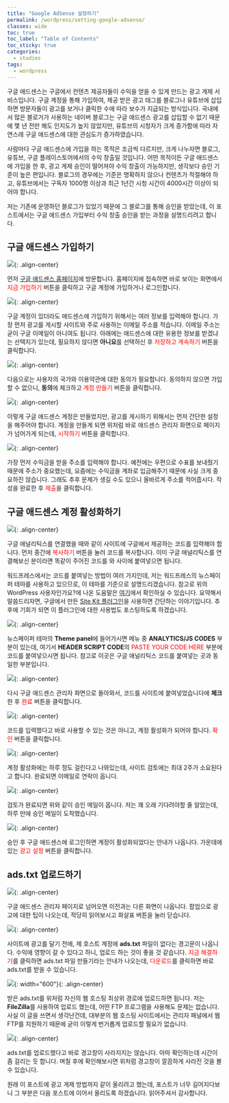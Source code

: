```yaml
---
title: "Google AdSense 설정하기"
permalink: /wordpress/setting-google-adsense/
classes: wide
toc: true
toc_label: "Table of Contents"
toc_sticky: true
categories:
  - studies
tags:
  - wordpress
---
```


구글 애드센스는 구글에서 컨텐츠 제공자들이 수익을 얻을 수 있게 만드는 광고 게제 서비스입니다. 구글 계정을 통해 가입하여, 제공 받은 광고 태그를 블로그나 유튜브에 삽입하면 방문자들이 광고를 보거나 클릭한 수에 따라 보수가 지급되는 방식입니다. 국내에서 많은 블로거가 사용하는 네이버 블로그는 구글 애드센스 광고를 삽입할 수 없기 때문에 몇 년 전만 해도 인지도가 높지 않았지만, 유튜브의 시청자가 크게 증가함에 따라 자연스레 구글 애드센스에 대한 관심도가 증가하였습니다.

사람마다 구글 애드센스에 가입을 하는 목적은 조금씩 다르지만, 크게 나누자면 블로그, 유튜브, 구글 플레이스토어에서의 수익 창출일 것입니다. 어떤 목적이든 구글 애드센스에 가입을 한 후, 광고 게제 승인이 떨어져야 수익 창출이 가능하지만, 생각보다 승인 기준이 높은 편입니다. 블로그의 경우에는 기준은 명확하지 않으나 컨텐츠가 적절해야 하고, 유튜브에서는 구독자 1000명 이상과 최근 1년간 시청 시간이 4000시간 이상이 되어야 합니다.

저는 기존에 운영하던 블로그가 있었기 때문에 그 블로그를 통해 승인을 받았는데, 이 포스트에서는 구글 애드센스 가입부터 수익 창출 승인을 받는 과정을 설명드리려고 합니다.

## 구글 애드센스 가입하기

![](https://github.com/JoonsuRyu/images/blob/master/WordPress/016/01.png?raw=true){: .align-center}

먼저 [구글 애드센스 홈페이지](https://www.google.com/intl/ko_kr/adsense/start/)에 방문합니다. 홈페이지에 접속하면 바로 보이는 화면에서 <span style="color:red">지금 가입하기</span> 버튼을 클릭하고 구글 계정에 가입하거나 로그인합니다.

![](https://github.com/JoonsuRyu/images/blob/master/WordPress/016/02.png?raw=true){: .align-center}

구글 계정이 있더라도 애드센스에 가입하기 위해서는 여러 정보를 입력해야 합니다. 가장 먼저 광고를 게시할 사이트와 주로 사용하는 이메일 주소를 적습니다. 이메일 주소는 굳이 구글 이메일이 아니여도 됩니다. 아래에는 애드센스에 대한 유용한 정보를 받겠냐는 선택지가 있는데, 필요하지 않다면 **아니요**를 선택하신 후 <span style="color:red">저장하고 계속하기</span> 버튼을 클릭합니다.

![](https://github.com/JoonsuRyu/images/blob/master/WordPress/016/03.png?raw=true){: .align-center}

다음으로는 사용자의 국가와 이용약관에 대한 동의가 필요합니다. 동의하지 않으면 가입할 수 없으니, **동의**에 체크하고 <span style="color:red">계정 만들기</span> 버튼을 클릭합니다.

![](https://github.com/JoonsuRyu/images/blob/master/WordPress/016/04.png?raw=true){: .align-center}

이렇게 구글 애드센스 계정은 만들었지만, 광고를 게시하기 위해서는 먼저 간단한 설정을 해주어야 합니다. 계정을 만들게 되면 위처럼 바로 애드센스 관리자 화면으로 페이지가 넘어가게 되는데, <span style="color:red">시작하기</span> 버튼을 클릭합니다.

![](https://github.com/JoonsuRyu/images/blob/master/WordPress/016/05.png?raw=true){: .align-center}

가장 먼저 수익금을 받을 주소를 입력해야 합니다. 예전에는 우편으로 수표를 보내줬기 때문에 주소가 중요했는데, 요즘에는 수익금을 계좌로 입금해주기 때문에 사실 크게 중요하진 않습니다. 그래도 추후 문제가 생길 수도 있으니 올바르게 주소를 적어줍시다. 작성을 완료한 후 <span style="color:red">제출</span>을 클릭합니다.

## 구글 애드센스 계정 활성화하기

![](https://github.com/JoonsuRyu/images/blob/master/WordPress/016/06.png?raw=true){: .align-center}

구글 애널리틱스를 연결했을 때와 같이 사이트에 구글에서 제공하는 코드를 입력해야 합니다. 먼저 중간에 <span style="color:red">복사하기</span> 버튼을 눌러 코드를 복사합니다. 이미 구글 애널리틱스를 연결해보신 분이라면 똑같이 주어진 코드를 <HEAD>와 </HEAD> 사이에 붙여넣으면 됩니다.

워드프레스에서는 코드를 붙여넣는 방법이 여러 가지인데, 저는 워드프레스의 뉴스페이퍼 테마를 사용하고 있으므로, 이 테마를 기준으로 설명드리겠습니다. 참고로 위의 WordPress 사용자인가요?에 나온 도움말은 [여기](https://support.google.com/adsense/answer/7527509?hl=ko)에서 확인하실 수 있습니다. 요약해서 말씀드리자면, 구글에서 만든 [Site Kit 플러그인](https://wordpress.org/plugins/google-site-kit/)을 사용하면 간단하는 이야기입니다. 추후에 기회가 되면 이 플러그인에 대한 사용법도 포스팅하도록 하겠습니다.

![](https://github.com/JoonsuRyu/images/blob/master/WordPress/016/07.png?raw=true){: .align-center}

뉴스페이퍼 테마의 **Theme panel**에 들어가시면 메뉴 중 **ANALYTICS/JS CODES** 부분이 있는데, 여기서 **HEADER SCRIPT CODE**의 <span style="color:red">PASTE YOUR CODE HERE</span> 부분에 코드를 붙여넣으시면 됩니다. 참고로 이곳은 구글 애널리틱스 코드를 붙여넣는 곳과 동일한 부분입니다.

![](https://github.com/JoonsuRyu/images/blob/master/WordPress/016/08.png?raw=true){: .align-center}

다시 구글 애드센스 관리자 화면으로 돌아와서, 코드를 사이트에 붙여넣었습니다에 **체크**한 후 <span style="color:red">완료</span> 버튼을 클릭합니다.

![](https://github.com/JoonsuRyu/images/blob/master/WordPress/016/09.png?raw=true){: .align-center}

코드를 입력했다고 바로 사용할 수 있는 것은 아니고, 계정 활성화가 되어야 합니다. <span style="color:red">확인</span> 버튼을 클릭합니다.

![](https://github.com/JoonsuRyu/images/blob/master/WordPress/016/10.png?raw=true){: .align-center}

계정 활성화에는 하루 정도 걸린다고 나와있는데, 사이트 검토에는 최대 2주가 소요된다고 합니다. 완료되면 이메일로 연락이 옵니다.

![](https://github.com/JoonsuRyu/images/blob/master/WordPress/016/11.png?raw=true){: .align-center}

검토가 완료되면 위와 같이 승인 메일이 옵니다. 저는 꽤 오래 기다려야할 줄 알았는데, 하루 만에 승인 메일이 도착했습니다.

![](https://github.com/JoonsuRyu/images/blob/master/WordPress/016/12.png?raw=true){: .align-center}

승인 후 구글 애드센스에 로그인하면 계정이 활성화되었다는 안내가 나옵니다. 가운데에 있는 <span style="color:red">광고 설정</span> 버튼을 클릭합니다.

## ads.txt 업로드하기

![](https://github.com/JoonsuRyu/images/blob/master/WordPress/016/13.png?raw=true){: .align-center}

구글 애드센스 관리자 페이지로 넘어오면 이전과는 다른 화면이 나옵니다. 팝업으로 광고에 대한 팁이 나오는데, 적당히 읽어보시고 화살표 버튼을 눌러 닫습니다.

![](https://github.com/JoonsuRyu/images/blob/master/WordPress/016/14.png?raw=true){: .align-center}

사이트에 광고를 달기 전에, 제 호스트 계정에 **ads.txt** 파일이 없다는 경고문이 나옵니다. 수익에 영향이 갈 수 있다고 하니, 업로드 하는 것이 좋을 것 같습니다. <span style="color:red">지금 해결하기</span>를 클릭하면 ads.txt 파일 만들기라는 안내가 나오는데, <span style="color:red">다운로드</span>를 클릭하면 바로 ads.txt를 받을 수 있습니다.

![](https://github.com/JoonsuRyu/images/blob/master/WordPress/016/15.png?raw=true){: width="600"}{: .align-center}

받은 ads.txt를 위처럼 자신의 웹 호스팅 최상위 경로에 업로드하면 됩니다. 저는 **FileZilla**를 사용하여 업로드 했는데, 어떤 FTP 프로그램을 사용해도 문제는 없습니다. 사실 이 글을 쓰면서 생각난건데, 대부분의 웹 호스팅 사이트에서는 관리자 패널에서 웹 FTP를 지원하기 때문에 굳이 이렇게 번거롭게 업로드할 필요가 없습니다.

![](https://github.com/JoonsuRyu/images/blob/master/WordPress/016/16.png?raw=true){: .align-center}

ads.txt를 업로드했다고 바로 경고창이 사라지지는 않습니다. 아마 확인하는데 시간이 좀 걸리는 듯 합니다. 며칠 후에 확인해보시면 위처럼 경고창이 깔끔하게 사라진 것을 볼 수 있습니다.

원래 이 포스트에 광고 게제 방법까지 같이 올리려고 했는데, 포스트가 너무 길어지다보니 그 부분은 다음 포스트에 이어서 올리도록 하겠습니다. 읽어주셔서 감사합니다.